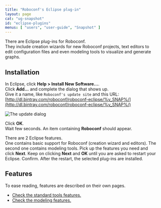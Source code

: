 ```yaml
---
title: "Roboconf's Eclipse plug-in"
layout: page
cat: "ug-snapshot"
id: "eclipse-plugins"
menus: [ "users", "user-guide", "Snapshot" ]
---
```


There are Eclipse plug-ins for Roboconf.  
They include creation wizards for new Roboconf projects, text editors to edit configuration
files and even modeling tools to visualize and generate graphs.


## Installation

In Eclipse, click **Help &gt; Install New Software...**.  
Click **Add...** and complete the dialog that shows up.  
Give it a name, like `Roboconf's update site` and this URL: 
[http://dl.bintray.com/roboconf/roboconf-eclipse/%v_SNAP%/](http://dl.bintray.com/roboconf/roboconf-eclipse/%v_SNAP%/)

<img src="/resources/img/eclipse-install.jpg" alt="The update dialog" />

Click **OK**.    
Wait few seconds. An item containing **Roboconf** should appear. 


There are 2 Eclipse features.  
One contains basic support for Roboconf (creation wizard and editors). The second one contains modeling
tools. Pick up the features you need and click **Next**. Keep on clicking **Next** and **OK** until you
are asked to restart your Eclipse. Confirm. After the restart, the selected plug-ins are installed.


## Features

To ease reading, features are described on their own pages.

* [Check the standard tools features.](eclipse-plugin.html)
* [Check the modeling features.](eclipse-modeling-plugin.html) 
